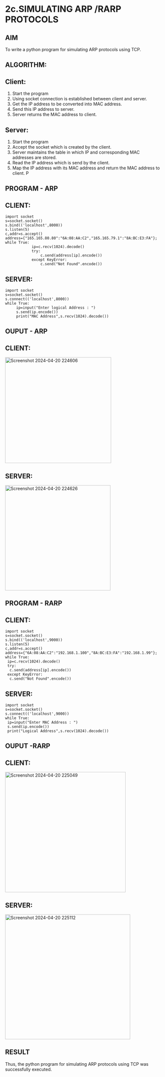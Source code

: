 # 2c.SIMULATING ARP /RARP PROTOCOLS
## AIM
To write a python program for simulating ARP protocols using TCP.
## ALGORITHM:
## Client:
1. Start the program
2. Using socket connection is established between client and server.
3. Get the IP address to be converted into MAC address.
4. Send this IP address to server.
5. Server returns the MAC address to client.
## Server:
1. Start the program
2. Accept the socket which is created by the client.
3. Server maintains the table in which IP and corresponding MAC addresses are
stored.
4. Read the IP address which is send by the client.
5. Map the IP address with its MAC address and return the MAC address to client.
P
## PROGRAM - ARP
## CLIENT:
```
import socket 
s=socket.socket() 
s.bind(('localhost',8000)) 
s.listen(5) 
c,addr=s.accept() 
address={"165.165.80.80":"6A:08:AA:C2","165.165.79.1":"8A:BC:E3:FA"}; 
while True:
            ip=c.recv(1024).decode() 
            try: 
                c.send(address[ip].encode()) 
            except KeyError: 
                c.send("Not Found".encode())
```
## SERVER:
```
import socket 
s=socket.socket() 
s.connect(('localhost',8000)) 
while True: 
     ip=input("Enter logical Address : ") 
     s.send(ip.encode()) 
     print("MAC Address",s.recv(1024).decode())
```
## OUPUT - ARP
## CLIENT:
<img width="344" alt="Screenshot 2024-04-20 224606" src="https://github.com/Keerthana-VJ/2c.ARP_RARP_PROTOCOLS/assets/149347704/b1b74231-ef6f-432f-8725-dbbc40aad3f0">

## SERVER:
<img width="342" alt="Screenshot 2024-04-20 224626" src="https://github.com/Keerthana-VJ/2c.ARP_RARP_PROTOCOLS/assets/149347704/094adc75-ce34-4a51-8e71-a8ff6a6fcf27">

## PROGRAM - RARP
## CLIENT:
```
import socket
s=socket.socket()
s.bind(('localhost',9000))
s.listen(5)
c,addr=s.accept()
address={"6A:08:AA:C2":"192.168.1.100","8A:BC:E3:FA":"192.168.1.99"};
while True:
 ip=c.recv(1024).decode()
 try:
  c.send(address[ip].encode())
 except KeyError:
  c.send("Not Found".encode())
```
## SERVER:
```
import socket
s=socket.socket()
s.connect(('localhost',9000))
while True:
 ip=input("Enter MAC Address : ")
 s.send(ip.encode())
 print("Logical Address",s.recv(1024).decode())
```

## OUPUT -RARP
## CLIENT:
<img width="391" alt="Screenshot 2024-04-20 225049" src="https://github.com/Keerthana-VJ/2c.ARP_RARP_PROTOCOLS/assets/149347704/885207ae-5945-484e-98de-0e949065a432">

## SERVER:

<img width="406" alt="Screenshot 2024-04-20 225112" src="https://github.com/Keerthana-VJ/2c.ARP_RARP_PROTOCOLS/assets/149347704/63b33894-1871-4f47-acd8-c612700e4e0f">

## RESULT
Thus, the python program for simulating ARP protocols using TCP was successfully 
executed.
